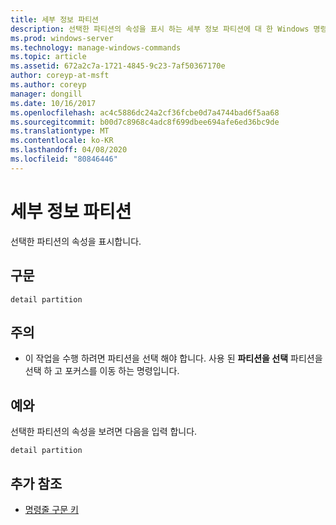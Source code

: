 ```yaml
---
title: 세부 정보 파티션
description: 선택한 파티션의 속성을 표시 하는 세부 정보 파티션에 대 한 Windows 명령 항목입니다.
ms.prod: windows-server
ms.technology: manage-windows-commands
ms.topic: article
ms.assetid: 672a2c7a-1721-4845-9c23-7af50367170e
author: coreyp-at-msft
ms.author: coreyp
manager: dongill
ms.date: 10/16/2017
ms.openlocfilehash: ac4c5886dc24a2cf36fcbe0d7a4744bad6f5aa68
ms.sourcegitcommit: b00d7c8968c4adc8f699dbee694afe6ed36bc9de
ms.translationtype: MT
ms.contentlocale: ko-KR
ms.lasthandoff: 04/08/2020
ms.locfileid: "80846446"
---
```

# <a name="detail-partition"></a>세부 정보 파티션

선택한 파티션의 속성을 표시합니다.

## <a name="syntax"></a>구문

```
detail partition
```

## <a name="remarks"></a>주의

-   이 작업을 수행 하려면 파티션을 선택 해야 합니다. 사용 된 **파티션을 선택** 파티션을 선택 하 고 포커스를 이동 하는 명령입니다.

## <a name="examples"></a><a name=BKMK_examples></a>예와

선택한 파티션의 속성을 보려면 다음을 입력 합니다.
```
detail partition
```

## <a name="additional-references"></a>추가 참조

- [명령줄 구문 키](command-line-syntax-key.md)

